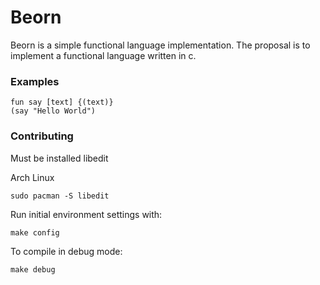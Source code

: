 # Beorn

Beorn is a simple functional language implementation.
The proposal is to implement a functional language written in c.
### Examples

```beorn
fun say [text] {(text)}
(say "Hello World")
```

### Contributing

Must be installed libedit

Arch Linux
```
sudo pacman -S libedit
```

Run initial environment settings with:

```
make config
```

To compile in debug mode:

```
make debug
```



